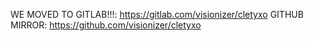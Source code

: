 WE MOVED TO GITLAB!!!: https://gitlab.com/visionizer/cletyxo
GITHUB MIRROR: https://github.com/visionizer/cletyxo
